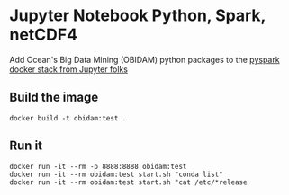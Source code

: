 # Jupyter Notebook Python, Spark, netCDF4

Add Ocean's Big Data Mining (OBIDAM) python packages to the [pyspark docker stack from Jupyter folks](https://github.com/jupyter/docker-stacks/tree/master/pyspark-notebook)

## Build the image
	docker build -t obidam:test .

## Run it
	docker run -it --rm -p 8888:8888 obidam:test
	docker run -it --rm obidam:test start.sh "conda list"
	docker run -it --rm obidam:test start.sh "cat /etc/*release
